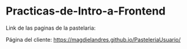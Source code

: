 # Practicas-de-Intro-a-Frontend 
Link de las paginas de la pastelaria:

Página del cliente:  https://magdielandres.github.io/PasteleriaUsuario/

